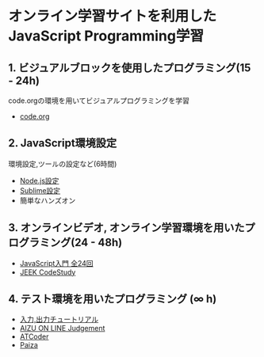 # オンライン学習サイトを利用したJavaScript Programming学習


## 1. ビジュアルブロックを使用したプログラミング(15 - 24h)

code.orgの環境を用いてビジュアルプログラミングを学習

- [code.org](https://code.org/)

## 2. JavaScript環境設定

環境設定,ツールの設定など(6時間)

- [Node.js設定](http://nodejs.jp/)
- [Sublime設定](http://qiita.com/asma/items/51d0d9255ea43d42808f)
- 簡単なハンズオン

## 3. オンラインビデオ, オンライン学習環境を用いたプログラミング(24 - 48h)

- [JavaScript入門 全24回](http://dotinstall.com/lessons/basic_javascript_v2)
- [JEEK CodeStudy](http://jeek.jp/study/)

## 4. テスト環境を用いたプログラミング (∞ h)

- [入力,出力チュートリアル](https://github.com/omas-public/AOJ)
- [AIZU ON LINE Judgement](http://judge.u-aizu.ac.jp/onlinejudge/)
- [ATCoder](http://atcoder.jp/)
- [Paiza](https://paiza.jp/)
